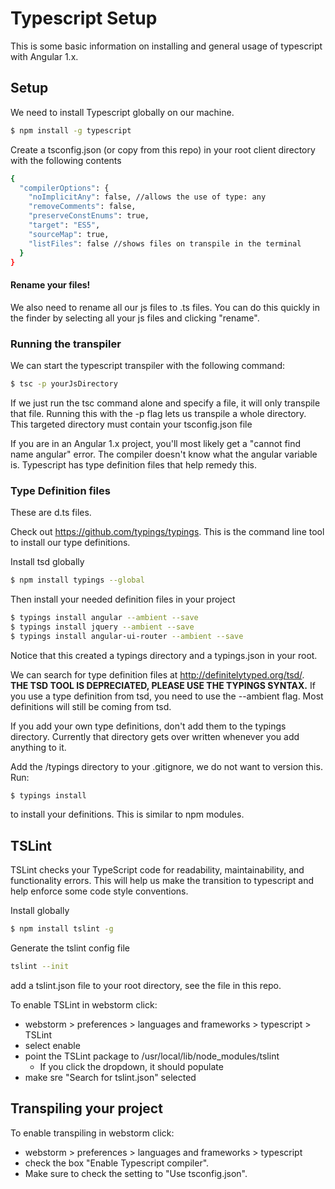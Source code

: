 # Typescript Setup

This is some basic information on installing and general usage of typescript with Angular 1.x.

## Setup
We need to install Typescript globally on our machine.
```sh
$ npm install -g typescript
```
Create a tsconfig.json (or copy from this repo) in your root client directory with the following contents
```sh
{
  "compilerOptions": {
    "noImplicitAny": false, //allows the use of type: any
    "removeComments": false,
    "preserveConstEnums": true,
    "target": "ES5",
    "sourceMap": true,
    "listFiles": false //shows files on transpile in the terminal
  }
}
```
#### Rename your files!
We also need to rename all our js files to .ts files.  You can do this quickly in the finder by selecting all your js files and clicking "rename".

### Running the transpiler
We can start the typescript transpiler with the following command:
```sh
$ tsc -p yourJsDirectory
```
If we just run the tsc command alone and specify a file, it will only transpile that file.  Running this with the -p flag lets us transpile a whole directory.  This targeted directory must contain your tsconfig.json file

If you are in an Angular 1.x project, you'll most likely get a "cannot find name angular" error.  The compiler doesn't know what the angular variable is.  Typescript has type definition files that help remedy this.

### Type Definition files
These are d.ts files.

Check out https://github.com/typings/typings.  This is the command line tool to install our type definitions.

Install tsd globally
```sh
$ npm install typings --global
```

Then install your needed definition files in your project
```sh
$ typings install angular --ambient --save
$ typings install jquery --ambient --save
$ typings install angular-ui-router --ambient --save
```
Notice that this created a typings directory and a typings.json in your root.

We can search for type definition files at http://definitelytyped.org/tsd/.  
**THE TSD TOOL IS DEPRECIATED, PLEASE USE THE TYPINGS SYNTAX.**  If you use a type definition from tsd, you need to use the --ambient flag.  Most definitions will still be coming from tsd.


If you add your own type definitions, don't add them to the typings directory.  Currently that directory gets over written whenever you add anything to it.

Add the /typings directory to your .gitignore, we do not want to version this. Run:
```sh
$ typings install
```
to install your definitions.  This is similar to npm modules.

## TSLint
TSLint checks your TypeScript code for readability, maintainability, and functionality errors.  This will help us make the transition to typescript and help enforce some code style conventions.

Install globally 
```sh
$ npm install tslint -g
```
Generate the tslint config file
```sh
tslint --init
```
add a tslint.json file to your root directory, see the file in this repo.

To enable TSLint in webstorm click:
- webstorm > preferences > languages and frameworks > typescript > TSLint
- select enable
- point the TSLint package to /usr/local/lib/node_modules/tslint
  * If you click the dropdown, it should populate
- make sre "Search for tslint.json" selected

## Transpiling your project

To enable transpiling in webstorm click: 
- webstorm > preferences > languages and frameworks > typescript 
- check the box "Enable Typescript compiler".  
- Make sure to check the setting to "Use tsconfig.json".
